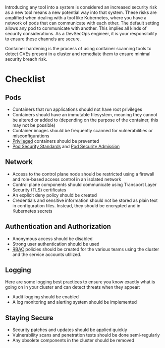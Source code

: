 Introducing any tool into a system is considered an increased security risk as a new tool means a new potential way into that system. These risks are amplified when dealing with a tool like Kubernetes, where you have a network of pods that can communicate with each other. The default setting allows any pod to communicate with another. This implies all kinds of security considerations. As a DevSecOps engineer, it is your responsibility to ensure these channels are secure.

Container hardening is the process of using container scanning tools to detect CVEs present in a cluster and remediate them to ensure minimal security breach risk.

# Checklist
## Pods

- Containers that run applications should not have root privileges
- Containers should have an immutable filesystem, meaning they cannot be altered or added to (depending on the purpose of the container, this may not be possible) 
- Container images should be frequently scanned for vulnerabilities or misconfigurations 
- <abbr title="Unrestricted policy, providing the widest possible level of permissions. This policy allows for known privilege escalations.">Privileged</abbr> containers should be prevented  
- [Pod Security Standards](https://kubernetes.io/docs/concepts/security/pod-security-standards/) and [Pod Security Admission](https://kubernetes.io/docs/concepts/security/pod-security-admission/)

## Network

- Access to the control plane node should be restricted using a firewall and role-based access control in an isolated network
- Control plane components should communicate using Transport Layer Security (TLS) certificates
- An explicit deny policy should be created
- Credentials and sensitive information should not be stored as plain text in configuration files. Instead, they should be encrypted and in Kubernetes secrets


## Authentication and Authorization

- Anonymous access should be disabled 
- Strong user authentication should be used 
- <abbr title="(Role-Based Access Control) - a method of granting access based on a role rather than an authenticated user identity.">RBAC</abbr> policies should be created for the various teams using the cluster and the service accounts utilized.


## Logging

Here are some logging best practices to ensure you know exactly what is going on in your cluster and can detect threats when they appear: 

- Audit logging should be enabled 
- A log monitoring and alerting system should be implemented

## Staying Secure

- Security patches and updates should be applied quickly
- Vulnerability scans and penetration tests should be done semi-regularly 
- Any obsolete components in the cluster should be removed